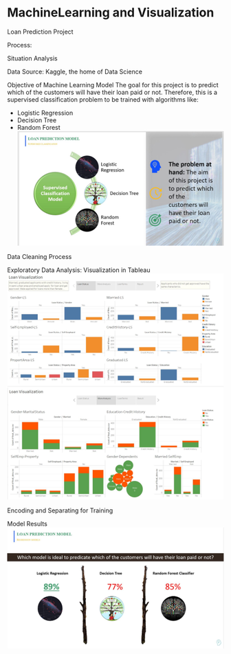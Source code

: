 # MachineLearning and Visualization

Loan Prediction Project 

Process: 

Situation Analysis

Data Source: 
Kaggle, the home of Data Science

Objective of Machine Learning Model
The goal for this project is to predict which of the customers will have their loan paid or not. 
Therefore, this is a supervised classification problem to be trained with algorithms like:
- Logistic Regression
- Decision Tree
- Random Forest
![Visualization](images/pt_image1.JPG)

Data Cleaning Process

Exploratory Data Analysis: Visualization in Tableau
![Visualization](images/Story-p1.JPG)
![Visualization](images/Story-p2.JPG)

Encoding and Separating for Training

Model Results 
![Visualization](images/pt_image2.JPG)
 
